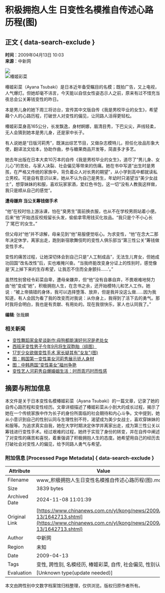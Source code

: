 # 积极拥抱人生 日变性名模推自传述心路历程(图)

## 正文 { data-search-exclude }


**时间**：2009年04月13日 10:03  
**来源**：中新网  

![](http://i2.chinanews.com/zwimg/01.jpg)  
![椿姬彩菜](U25P4T8D1642713F107DT20090413100312.jpg)  

椿姬彩菜（Ayana Tsubaki）是日本近年备受瞩目的名模；既拍广告，又上电视，人气爆灯。但她却毫不讳言，今天能以自信女性姿态示人之前，原来有过不惜充当夜总会公关筹钱变性的昨日。

本是男儿身的她下周三将访台，宣传其中文版自传《我是男校毕业的女生》，希望藉个人的心路历程，打破世人对变性的偏见，让同路人活得更轻松。

椿姬彩菜身高165公分，长发飘逸，身材婀娜，眉清目秀，下巴尖尖，声线轻柔，无人会猜到她本是男儿身，还是家中长子。

有人说她是“日版河莉秀”，既演出综艺节目，又做杂志模特儿，担任化妆品形象大使，翻译法文绘本，协助作曲，参与糖果商品开发等，简直多才多艺。

她去年出版在日本大卖10万本的自传《我是男校毕业的女生》，道尽了“男儿身、女儿心”的苦处，与家人决裂、社会偏见等带来的伤痛。她在书中写道“出生时是男孩，在严格又传统的家族中，背负着众人对长男的期望”，从小学到高中都就读私立男校。可是自有意识以来，她从不认为自己是男生，年幼时只渴望当“美少女战士”，想穿妹妹的和服，喜欢玩家家酒，爱红色书包，这一切“没有人教我这样做，我只是顺从自己的感觉”。

**遭母嫌弃 当公关筹钱做手术**

“他”在校时怕上游泳课，怕在“臭男生”面前换衣服，也从不在学校男厕站着小便。后来“他”开始违反校规留长头发，偷偷拿零用钱买化妆品。“我只是个不小心长了‘尾巴’的女生。”

但父母对“他”并不谅解，母亲见到“他”易服便觉呕心。为求变性，“他”在念大二那年决定休学，离家出走，跑到新宿歌舞伎町的变性人俱乐部当“第三性公关”筹钱做变性手术。

变性的痛苦过程，让她深切体会到自己只是“人工制成品”，无法生儿育女，但她成功回国“改名改性”后，实也难掩兴奋。“当我终能改变身分证上的性别时，感觉像是‘天上掉下来的生存希望，让我忍不住而全身颤抖……’。”

虽然性别曾经令彩菜自卑，遭母亲嫌弃，但“他”没有自暴自弃，不畏艰难地努力由“他”变成“她”，积极拥抱人生，在念书之余，还开始模特儿和艺人工作。她说﹕“被上帝搞错的身体，我可以选择堕落、放弃，但是我并没这么做……因为我知道，有人会因为看了我的改变而对我说：从你身上，我得到了活下去的勇气。那时我将会明白，我也是有贡献、有用处的。现在我很快乐，家人也认同我了。”

**编辑**: 张哉麟  

### 相关新闻
- [变性舞蹈家金星谈新作:母狗都能演好何况是老处女](http://www.chinanews.com.cn/yl/zyxw/news/2009/04-08/1636216.shtml)
- [西班牙变性男子今年9月将生双胞胎（组图）](http://www.chinanews.com.cn/gj/dqsj/news/2009/03-23/1612757.shtml)
- [17岁少女欲做变性手术 家长疑其有"女友"(图)](http://www.chinanews.com.cn/sh/news/2009/03-17/1605654.shtml)
- [图：韩国第一变性美女河莉秀展示骄人身材](http://www.chinanews.com.cn/tp/news/2009/03-03/1586294.shtml)
- [图：中韩两国“变性美女”福州争艳](http://www.chinanews.com.cn/tp/news/2009/03-03/1586288.shtml)
- [变性艺人河莉秀自爆婚姻生活：时而乖巧时而性感](http://www.chinanews.com.cn/yl/mxzz/news/2009/03-03/1585616.shtml)

## 摘要与附加信息

<!-- tcd_abstract -->
本文件是关于日本变性名模椿姬彩菜（Ayana Tsubaki）的一篇文章，记录了她的自传心路历程和变性经历。文章详细描述了椿姬彩菜从小到大的成长过程，揭示了她在一个传统家族中作为长子的身份所面临的社会期待和内心斗争。文中提到，她从小意识到自己的性别认同与生理性别不符，渴望成为美少女战士，喜欢穿妹妹的和服等。为追求真实自我，她在大学时期决定休学并离家出走，成为第三性公关以筹钱进行变性手术。经过艰难的过程，她终于实现了身份的转变，并在自传中阐述了对变性的痛苦和喜悦，着重强调了积极拥抱人生的态度。她希望用自己的经历去打破社会对变性人的偏见，给予同路人勇气与希望。
<!-- tcd_abstract_end -->

### 附加信息 [Processed Page Metadata] { data-search-exclude }

| Attribute       | Value                                  |
|-----------------|----------------------------------------|
| Filename        | www_积极拥抱人生日变性名模推自传述心路历程(图).md                             |
| Size            | 3839 bytes                           |
| Archived Date   | 2024-11-08 11:01:39                             |
| Original Link   | [https://www.chinanews.com.cn/yl/kong/news/2009/04-13/1642713.shtml](https://www.chinanews.com.cn/yl/kong/news/2009/04-13/1642713.shtml)                       |
| Author          | 中新网                               |
| Region          | 未知                               |
| Date            | 2009-04-13                                 |
| Tags            | 变性, 跨性别, 名模经历, 椿姬彩菜, 自传, 社会偏见, 性别认同                                 |
| Evaluation            | [Unknown type(update needed)]                                 |
<!-- tcd_table_end -->

本文由跨性别中文数字档案馆归档整理，仅供浏览。版权归原作者所有。
